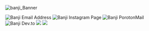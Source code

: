 

<!--
**banji220/banji220** is a ✨ _special_ ✨ repository because its `README.md` (this file) appears on your GitHub profile.

Here are some ideas to get you started:

- 🔭 I’m currently working on ...
- 🌱 I’m currently learning ...
- 👯 I’m looking to collaborate on ...
- 🤔 I’m looking for help with ...
- 💬 Ask me about ...
- 📫 How to reach me: ...
- 😄 Pronouns: ...
- ⚡ Fun fact: ...
-->
![banji_Banner](https://user-images.githubusercontent.com/22542558/95574281-90948c00-0a39-11eb-8d79-9ba9af8422ee.png)


<img src="https://img.shields.io/badge/gmail-D14836?&style=for-the-badge&logo=gmail&logoColor=white" src= "khanjani1997@gmail.com "  alt="Banji Email Address">
<img src="https://img.shields.io/badge/instagram-%23E4405F.svg?&style=for-the-badge&logo=instagram&logoColor=white" src="https://www.instagram.com/banji220/" alt="Banji Instagram Page">
<img src="https://img.shields.io/badge/protonmail-8B89CC?&style=for-the-badge&logo=protonmail&logoColor=white " src="khanjani1997@protonmail.com" alt="Banji PorotonMail">
<img src="https://img.shields.io/badge/DEV.TO-%230A0A0A.svg?&style=for-the-badge&logo=dev-dot-to&logoColor=white" src="https://dev.to/banji220" alt="Banji Dev.to">
<img src="https://img.shields.io/badge/python-%233776AB.svg?&style=flat-square&logo=python&logoColor=white">
<img src="https://img.shields.io/badge/flask%20-%23000.svg?&style=for-the-badge&logo=flask&logoColor=white">
